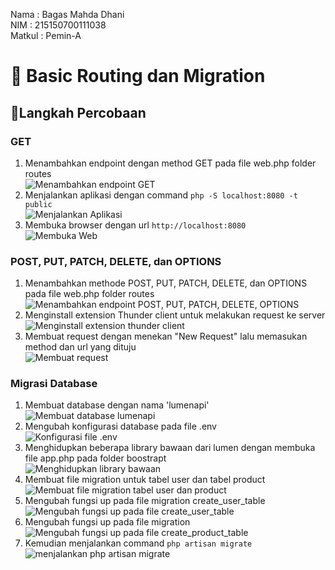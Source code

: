 Nama : Bagas Mahda Dhani <br>
NIM : 215150700111038 <br>
Matkul : Pemin-A

# 📖 Basic Routing dan Migration

## 📒Langkah Percobaan

### GET

1. Menambahkan endpoint dengan method GET pada file web.php folder routes <br>
   ![Menambahkan endpoint GET](../Screenshot/Modul_4/1_menambahkan_endpoint_get.png)
2. Menjalankan aplikasi dengan command `php -S localhost:8080 -t public` <br>
   ![Menjalankan Aplikasi](../Screenshot/Modul_4/2_menjalankan_server.png)
3. Membuka browser dengan url `http://localhost:8080` <br>
   ![Membuka Web](../Screenshot/Modul_4/3_membuka_web_url.png)

### POST, PUT, PATCH, DELETE, dan OPTIONS

1. Menambahkan methode POST, PUT, PATCH, DELETE, dan OPTIONS pada file web.php folder routes <br>
   ![Menambahkan endpoint POST, PUT, PATCH, DELETE, OPTIONS](../Screenshot/Modul_4/4_post_put_patch_delete_options.png)
2. Menginstall extension Thunder client untuk melakukan request ke server <br>
   ![Menginstall extension thunder client](../Screenshot/Modul_4/5_install_thunder_client.png)
3. Membuat request dengan menekan "New Request" lalu memasukan method dan url yang dituju <br>
   ![Membuat request](../Screenshot/Modul_4/6_membuat_request.png)

### Migrasi Database

1. Membuat database dengan nama 'lumenapi' <br>
   ![Membuat database lumenapi](../Screenshot/Modul_4/7_membuat_database_lumenapi.png)
2. Mengubah konfigurasi database pada file .env <br>
   ![Konfigurasi file .env](../Screenshot/Modul_4/8_konfigurasi_.env.png)
3. Menghidupkan beberapa library bawaan dari lumen dengan membuka file app.php pada folder boostrapt <br>
   ![Menghidupkan library bawaan](../Screenshot/Modul_4/9_menghidupkan_library.png)
4. Membuat file migration untuk tabel user dan tabel product <br>
   ![Membuat file migration tabel user dan product](../Screenshot/Modul_4/10_migration_table_user_product.png)
5. Mengubah fungsi up pada file migration create_user_table <br>
   ![Mengubah fungsi up pada file create_user_table](../Screenshot/Modul_4/11_ubah_fungsiUp_user_table.png)
6. Mengubah fungsi up pada file migration <br>
   ![Mengubah fungsi up pada file create_product_table](../Screenshot/Modul_4/12_ubah_fungsiUp_product_table.png)
7. Kemudian menjalankan command `php artisan migrate` <br>
   ![menjalankan php artisan migrate](../Screenshot/Modul_4/13_jalankan_cmd.png)
